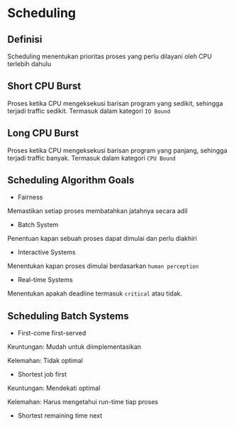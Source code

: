 # Scheduling

## Definisi

Scheduling menentukan prioritas proses yang perlu dilayani oleh CPU terlebih dahulu

## Short CPU Burst

Proses ketika CPU mengeksekusi barisan program yang sedikit, sehingga terjadi traffic sedikit. Termasuk dalam kategori `IO Bound`

## Long CPU Burst

Proses ketika CPU mengeksekusi barisan program yang panjang, sehingga terjadi traffic banyak. Termasuk dalam kategori `CPU Bound`

## Scheduling Algorithm Goals

- Fairness

Memastikan setiap proses membatahkan jatahnya secara adil

- Batch System

Penentuan kapan sebuah proses dapat dimulai dan perlu diakhiri

- Interactive Systems

Menentukan kapan proses dimulai berdasarkan `human perception`

- Real-time Systems

Menentukan apakah deadline termasuk `critical` atau tidak.

## Scheduling Batch Systems

- First-come first-served

Keuntungan: Mudah untuk diimplementasikan

Kelemahan: Tidak optimal

- Shortest job first

Keuntungan: Mendekati optimal

Kelemahan: Harus mengetahui run-time tiap proses

- Shortest remaining time next